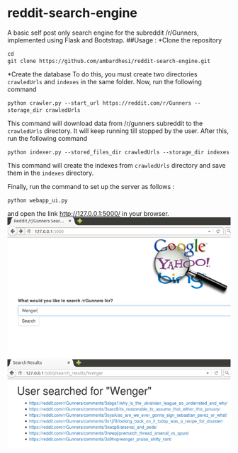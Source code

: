 # reddit-search-engine
A basic self post only search engine for the subreddit /r/Gunners, implemented using Flask and Bootstrap.
##Usage :
*Clone the repository
```
cd
git clone https://github.com/ambardhesi/reddit-search-engine.git
```
*Create the database
To do this, you must create two directories `crawledUrls` and `indexes` in the same folder.
Now, run the following command
```
python crawler.py --start_url https://reddit.com/r/Gunners --storage_dir crawledUrls
```
This command will download data from /r/gunners subreddit to the `crawledUrls` directory. It will keep running till stopped by the user.
After this, run the following command
```
python indexer.py --stored_files_dir crawledUrls --storage_dir indexes
```
This command will create the indexes from `crawledUrls` directory and save them in the `indexes` directory.

Finally, run the command to set up the server as follows :
```
python webapp_ui.py
```
and open the link http://127.0.0.1:5000/ in your browser. 
![alt text](screenshots/Image1.png)
![alt text](screenshots/Image2.png)
